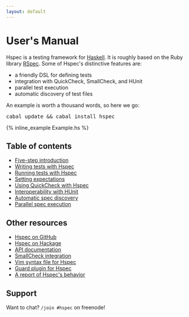 ```yaml
---
layout: default
---
```


# User's Manual

Hspec is a testing framework for [Haskell](http://www.haskell.org/).  It is
roughly based on the Ruby library [RSpec](http://rspec.info/).  Some of Hspec's
distinctive features are:

 * a friendly DSL for defining tests
 * integration with QuickCheck, SmallCheck, and HUnit
 * parallel test execution
 * automatic discovery of test files

An example is worth a thousand words, so here we go:

<pre><kbd class="shell-input">cabal update && cabal install hspec</kbd></pre>

{% inline_example Example.hs %}

## Table of contents

* [Five-step introduction](getting-started.html)
* [Writing tests with Hspec](writing-specs.html)
* [Running tests with Hspec](running-specs.html)
* [Setting expectations](expectations.html)
* [Using QuickCheck with Hspec](quickcheck.html)
* [Interoperability with HUnit](hunit.html)
* [Automatic spec discovery](hspec-discover.html)
* [Parallel spec execution](parallel-spec-execution.html)

## Other resources

* [Hspec on GitHub](https://github.com/hspec/hspec)
* [Hspec on Hackage](http://hackage.haskell.org/package/hspec)
* [API documentation](http://hackage.haskell.org/packages/archive/hspec/latest/doc/html/Test-Hspec.html)
* [SmallCheck integration](http://hackage.haskell.org/package/hspec-smallcheck)
* [Vim syntax file for Hspec](https://github.com/hspec/hspec.vim#readme)
* [Guard plugin for Hspec](http://rubygems.org/gems/guard-haskell)
* [A report of Hspec's behavior](report.html)

## Support

Want to chat? `/join #hspec` on freenode!
